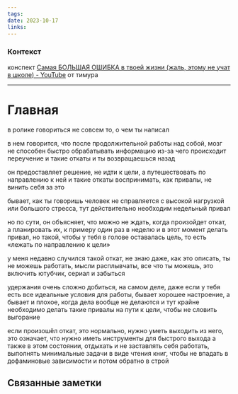 ```yaml
---
tags: 
date: 2023-10-17
links:
---
```

### Контекст
конспект [Самая БОЛЬШАЯ ОШИБКА в твоей жизни (жаль, этому не учат в школе) - YouTube](https://www.youtube.com/watch?v=rJ0sUx60OBQ) от тимура


--- 
# Главная
в ролике говориться не совсем то, о чем ты написал

в нем говорится, что после продолжительной работы над собой, мозг не способен быстро обрабатывать информацию из-за чего происходит переучение и такие откаты и ты возвращаешься назад

он предоставляет решение, не идти к цели, а путешествовать по направлению к ней и такие откаты воспринимать, как привалы, не винить себя за это

бывает, как ты говоришь человек не справляется с высокой нагрузкой или большого стресса, тут действительно необходим недельный привал

но по сути, он объясняет, что можно не ждать, когда произойдет откат, а планировать их, к примеру один раз в неделю и в этот момент делать привал, но такой, чтобы у тебя в голове оставалась цель, то есть «лежать по направлению к цели»

у меня недавно случился такой откат, не знаю даже, как это описать, ты не можешь работать, мысли расплывчаты, все что ты можешь, это включить ютубчик, сериал и забыться

удержания очень сложно добиться, на самом деле, даже если у тебя есть все идеальные условия для работы, бывает хорошее настроение, а бывает и плохое, когда дела вообще не делаются и тут крайне необходимо делать такие привалы на пути к цели, чтобы не словить выгорание

если произошёл откат, это нормально, нужно уметь выходить из него, это означает, что нужно иметь инструменты для быстрого выхода а также в этом состоянии, отдыхать и не заставлять себя работать, выполнять минимальные задачи в виде чтения книг, чтобы не впадать в дофаминовые зависимости и потом обратно в строй

## Связанные заметки

